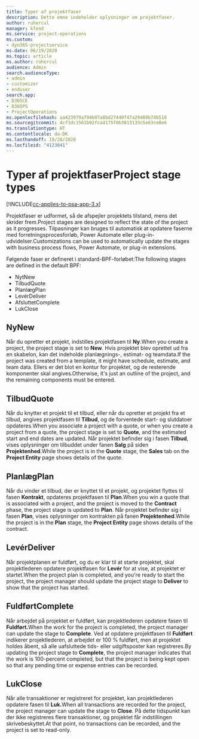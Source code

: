 ```yaml
---
title: Typer af projektfaser
description: Dette emne indeholder oplysninger om projektfaser.
author: ruhercul
manager: kfend
ms.service: project-operations
ms.custom:
- dyn365-projectservice
ms.date: 06/19/2020
ms.topic: article
ms.author: ruhercul
audience: Admin
search.audienceType:
- admin
- customizer
- enduser
search.app:
- D365CE
- D365PS
- ProjectOperations
ms.openlocfilehash: aa423979a794b07a8bd27440f47a29480b74b518
ms.sourcegitcommit: 4cf1dc1561b92fca4175f0b3813133c5e63ce8e6
ms.translationtype: HT
ms.contentlocale: da-DK
ms.lasthandoff: 10/28/2020
ms.locfileid: "4123041"
---
```

# <a name="project-stage-types"></a><span data-ttu-id="6edef-103">Typer af projektfaser</span><span class="sxs-lookup"><span data-stu-id="6edef-103">Project stage types</span></span> 

[!INCLUDE[cc-applies-to-psa-app-3.x](../includes/cc-applies-to-psa-app-3x.md)]

<span data-ttu-id="6edef-104">Projektfaser er udformet, så de afspejler projektets tilstand, mens det skrider frem.</span><span class="sxs-lookup"><span data-stu-id="6edef-104">Project stages are designed to reflect the state of the project as it progresses.</span></span> <span data-ttu-id="6edef-105">Tilpasninger kan bruges til automatisk at opdatere faserne med forretningsprocesforløb, Power Automate eller plug-in-udvidelser.</span><span class="sxs-lookup"><span data-stu-id="6edef-105">Customizations can be used to automatically update the stages with business process flows, Power Automate, or plug-in extensions.</span></span>

<span data-ttu-id="6edef-106">Følgende faser er defineret i standard-BPF-forløbet:</span><span class="sxs-lookup"><span data-stu-id="6edef-106">The following stages are defined in the default BPF:</span></span>

- <span data-ttu-id="6edef-107">Nyt</span><span class="sxs-lookup"><span data-stu-id="6edef-107">New</span></span>
- <span data-ttu-id="6edef-108">Tilbud</span><span class="sxs-lookup"><span data-stu-id="6edef-108">Quote</span></span>
- <span data-ttu-id="6edef-109">Planlæg</span><span class="sxs-lookup"><span data-stu-id="6edef-109">Plan</span></span>
- <span data-ttu-id="6edef-110">Levér</span><span class="sxs-lookup"><span data-stu-id="6edef-110">Deliver</span></span>
- <span data-ttu-id="6edef-111">Afsluttet</span><span class="sxs-lookup"><span data-stu-id="6edef-111">Complete</span></span>
- <span data-ttu-id="6edef-112">Luk</span><span class="sxs-lookup"><span data-stu-id="6edef-112">Close</span></span> 

## <a name="new"></a><span data-ttu-id="6edef-113">Ny</span><span class="sxs-lookup"><span data-stu-id="6edef-113">New</span></span>

<span data-ttu-id="6edef-114">Når du opretter et projekt, indstilles projektfasen til **Ny**.</span><span class="sxs-lookup"><span data-stu-id="6edef-114">When you create a project, the project stage is set to **New**.</span></span> <span data-ttu-id="6edef-115">Hvis projektet blev oprettet ud fra en skabelon, kan det indeholde planlægnings-, estimat- og teamdata.</span><span class="sxs-lookup"><span data-stu-id="6edef-115">If the project was created from a template, it might have schedule, estimate, and team data.</span></span> <span data-ttu-id="6edef-116">Ellers er det blot en kontur for projektet, og de resterende komponenter skal angives.</span><span class="sxs-lookup"><span data-stu-id="6edef-116">Otherwise, it's just an outline of the project, and the remaining components must be entered.</span></span>

## <a name="quote"></a><span data-ttu-id="6edef-117">Tilbud</span><span class="sxs-lookup"><span data-stu-id="6edef-117">Quote</span></span>

<span data-ttu-id="6edef-118">Når du knytter et projekt til et tilbud, eller når du opretter et projekt fra et tilbud, angives projektfasen til **Tilbud**, og de forventede start- og slutdatoer opdateres.</span><span class="sxs-lookup"><span data-stu-id="6edef-118">When you associate a project with a quote, or when you create a project from a quote, the project stage is set to **Quote**, and the estimated start and end dates are updated.</span></span> <span data-ttu-id="6edef-119">Når projektet befinder sig i fasen **Tilbud**, vises oplysninger om tilbuddet under fanen **Salg** på siden **Projektenhed**.</span><span class="sxs-lookup"><span data-stu-id="6edef-119">While the project is in the **Quote** stage, the **Sales** tab on the **Project Entity** page shows details of the quote.</span></span>

## <a name="plan"></a><span data-ttu-id="6edef-120">Planlæg</span><span class="sxs-lookup"><span data-stu-id="6edef-120">Plan</span></span>

<span data-ttu-id="6edef-121">Når du vinder et tilbud, der er knyttet til et projekt, og projektet flyttes til fasen **Kontrakt**, opdateres projektfasen til **Plan**.</span><span class="sxs-lookup"><span data-stu-id="6edef-121">When you win a quote that is associated with a project, and the project is moved to the **Contract** phase, the project stage is updated to **Plan**.</span></span> <span data-ttu-id="6edef-122">Når projektet befinder sig i fasen **Plan**, vises oplysninger om kontrakten på fanen **Projektenhed**.</span><span class="sxs-lookup"><span data-stu-id="6edef-122">While the project is in the **Plan** stage, the **Project Entity** page shows details of the contract.</span></span>

## <a name="deliver"></a><span data-ttu-id="6edef-123">Levér</span><span class="sxs-lookup"><span data-stu-id="6edef-123">Deliver</span></span>

<span data-ttu-id="6edef-124">Når projektplanen er fuldført, og du er klar til at starte projektet, skal projektlederen opdatere projektfasen for **Levér** for at vise, at projektet er startet.</span><span class="sxs-lookup"><span data-stu-id="6edef-124">When the project plan is completed, and you're ready to start the project, the project manager should update the project stage to **Deliver** to show that the project has started.</span></span>

## <a name="complete"></a><span data-ttu-id="6edef-125">Fuldført</span><span class="sxs-lookup"><span data-stu-id="6edef-125">Complete</span></span> 

<span data-ttu-id="6edef-126">Når arbejdet på projektet er fuldført, kan projektlederen opdatere fasen til **Fuldført.**</span><span class="sxs-lookup"><span data-stu-id="6edef-126">When the work for the project is completed, the project manager can update the stage to **Complete**.</span></span> <span data-ttu-id="6edef-127">Ved at opdatere projektfasen til **Fuldført** indikerer projektlederen, at arbejdet er 100 % fuldført, men at projektet holdes åbent, så alle uafsluttede tids- eller udgiftsposter kan registreres.</span><span class="sxs-lookup"><span data-stu-id="6edef-127">By updating the project stage to **Complete**, the project manager indicates that the work is 100-percent completed, but that the project is being kept open so that any pending time or expense entries can be recorded.</span></span>

## <a name="close"></a><span data-ttu-id="6edef-128">Luk</span><span class="sxs-lookup"><span data-stu-id="6edef-128">Close</span></span>

<span data-ttu-id="6edef-129">Når alle transaktioner er registreret for projektet, kan projektlederen opdatere fasen til **Luk.**</span><span class="sxs-lookup"><span data-stu-id="6edef-129">When all transactions are recorded for the project, the project manager can update the stage to **Close**.</span></span> <span data-ttu-id="6edef-130">På dette tidspunkt kan der ikke registreres flere transaktioner, og projektet får indstillingen skrivebeskyttet.</span><span class="sxs-lookup"><span data-stu-id="6edef-130">At that point, no transactions can be recorded, and the project is set to read-only.</span></span>
